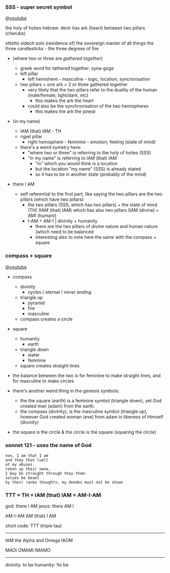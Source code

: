 

### SSS - super secret symbol

@[youtube](https://youtu.be/2YoZuO9NpOA?t=3530)

the holy of holies
hebrew: devir
has ark (heart) between two pillars (cherubs)

stiletto sidech solo
(residence of) the sovereign master of all things
the three candlesticks - the three degrees of fire

- (where two or three are *gathered together*)
  - greek word for tathered together: syna-goge
  - left pillar
    - left hemishere - masculine - logic, location, syncronisation
  - two pillars + one ark = 2 or three gathered together
    - very likely that the two pillars refer to the duality of the human (male/female, light/dark, etc)
      - this makes the ark the heart
    - could also be the synchronisation of the two hemispheres
      - this makes the ark the pineal

- (in my name)
  - IAM (that) IAM - TH
  - rigwt pillar
    - right hemisphere - feminine - emotion, feeling (state of mind)
  - there's a weird symetry here:
    - "where two or three" is referring to the holy of holies (SSS)
    - "in my name" is referring to IAM (that) IAM
      - "in" which you would think is a location
      - but the location "my name" (SSS) is already stated
      - so it has to be in another state (probably of the mind)

- there I AM
  - self referential to the first part, like saying the two pillars are the two pillars (which have two pillars)
    - the two pillars (SSS, which has two pillars) + the state of mind (TH) (IAM (that) IAM) which has also two pillars (IAM (divine) + AMI (human))
    - I-AM + AM-I | divinity + humanity
      - there are the two pillars of divine nature and human nature (which need to be balanced
      - interesting also to note here the same with the compass + square


### compass + square

@[youtube](https://youtu.be/2YoZuO9NpOA?t=2958)

- compass
  - divinity
    - cycles / eternal / never ending
  - triangle up
    - pyramid
    - fire
    - masculine
  - compass creates a circle
- square
  - humanity
    - earth
  - triangle down
    - water
    - feminine
  - square creates straight lines

- the balance between the two is for feminine to make straight lines, and for masculine to make circles
- there's another weird thing in the genesis symbols:
  - the the square (earth) is a feminine symbol (triangle down), yet God created man (adam) from the earth.
  - the compass (divinity), is the masculine symbol (triangle up), however God created woman (eve) from adam in likeness of Himself (divinity)
- the square is the circle & the circle is the square (squaring the circle)


### sonnet 121 - uses the name of God

```
noe, I am that I am
and they that luell
at my abuses
rekon up their owne,
I may be straight through they them-
selues be beuel
by their ranke thoughts, my deedes must not be shown
```

### TTT = TH = IAM (that) IAM = AM-I-AM

god: there I AM
jesus: there AM I


AM-I-AM
AM (that) I AM

short code: TTT (tripie tau)

----

IAM the Alpha and Omega
IAOM

MAOI
OMAMI
IMAMO

---

divinity: to be
humanity: !to be
